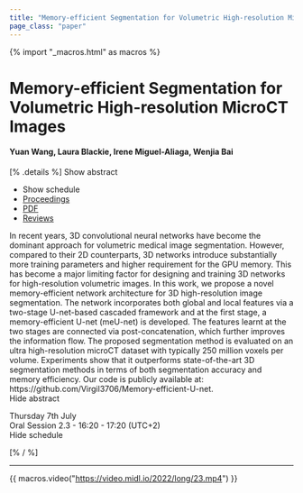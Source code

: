```yaml
---
title: "Memory-efficient Segmentation for Volumetric High-resolution MicroCT Images"
page_class: "paper"
---
```


{% import "_macros.html" as macros %}

# Memory-efficient Segmentation for Volumetric High-resolution MicroCT Images

#### Yuan Wang, Laura Blackie, Irene Miguel-Aliaga, Wenjia Bai

[% .details %]
<a class="toggle_visibility" data-selector=".abstract" data-level="3">Show abstract</a>
- <a class="toggle_visibility" data-selector=".schedule" data-level="3">Show schedule</a>
- <a href="">Proceedings</a>
- <a href="https://openreview.net/pdf?id=ecOY_ywB3UB">PDF</a>
- <a href="https://openreview.net/forum?id=ecOY_ywB3UB">Reviews</a>

<p>
    <span class="abstract">
        In recent years, 3D convolutional neural networks have become the dominant approach for volumetric medical image segmentation. However, compared to their 2D counterparts, 3D networks introduce substantially more training parameters and higher requirement for the GPU memory. This has become a major limiting factor for designing and training 3D networks for high-resolution volumetric images. In this work, we propose a novel memory-efficient network architecture for 3D high-resolution image segmentation. The network incorporates both global and local features via a two-stage U-net-based cascaded framework and at the first stage, a memory-efficient U-net (meU-net) is developed. The features learnt at the two stages are connected via post-concatenation, which further improves the information flow. The proposed segmentation method is evaluated on an ultra high-resolution microCT dataset with typically 250 million voxels per volume. Experiments show that it outperforms state-of-the-art 3D segmentation methods in terms of both segmentation accuracy and memory efficiency. Our code is publicly available at: https://github.com/Virgil3706/Memory-efficient-U-net.
        <br>
        <span class="actions"><a class="toggle_visibility" data-level="2">Hide abstract</a></span>
    </span>
</p>

<p>
    <span class="schedule">
        Thursday 7th July<br>Oral Session 2.3 - 16:20 - 17:20 (UTC+2)
        <br>
        <span class="actions"><a class="toggle_visibility" data-level="2">Hide schedule</a></span>
    </span>
</p>

[% / %]


---

{{ macros.video("https://video.midl.io/2022/long/23.mp4") }}